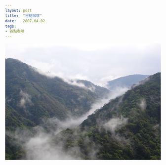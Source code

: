 ```yaml
---
layout: post
title:  "谷點咖啡"
date:   2007-04-02
tags:
- 谷點咖啡
---
```

![谷點咖啡](/media/2007-04-02-谷點咖啡.jpeg)